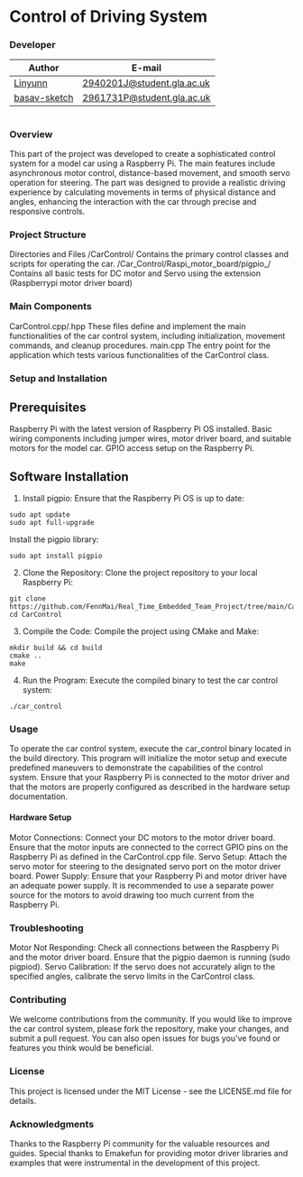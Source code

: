 # Control of Driving System

### Developer 
| Author | E-mail |
| ------ | ----- |
| [Linyunn](https://github.com/Linyunn) | 2940201J@student.gla.ac.uk |
| [basav-sketch](https://github.com/basav-sketch) | 2961731P@student.gla.ac.uk |
# 

### Overview
This part of the project was developed to create a sophisticated control system for a model car using a Raspberry Pi. The main features include asynchronous motor control, distance-based movement, and smooth servo operation for steering. The part was designed to provide a realistic driving experience by calculating movements in terms of physical distance and angles, enhancing the interaction with the car through precise and responsive controls.

### Project Structure
Directories and Files
/CarControl/
Contains the primary control classes and scripts for operating the car.
/Car_Control/Raspi_motor_board/pigpio_/
Contains all basic tests for DC motor and Servo using the extension (Raspberrypi motor driver board) 

### Main Components
CarControl.cpp/.hpp
These files define and implement the main functionalities of the car control system, including initialization, movement commands, and cleanup procedures.
main.cpp
The entry point for the application which tests various functionalities of the CarControl class.

### Setup and Installation
## Prerequisites
Raspberry Pi with the latest version of Raspberry Pi OS installed.
Basic wiring components including jumper wires, motor driver board, and suitable motors for the model car.
GPIO access setup on the Raspberry Pi.

## Software Installation
1. Install pigpio:
Ensure that the Raspberry Pi OS is up to date:
```
sudo apt update
sudo apt full-upgrade
```
Install the pigpio library:
```
sudo apt install pigpio
```
2. Clone the Repository:
Clone the project repository to your local Raspberry Pi:
```
git clone https://github.com/FennMai/Real_Time_Embedded_Team_Project/tree/main/Car_Control
cd CarControl
```
3. Compile the Code:
Compile the project using CMake and Make:
```
mkdir build && cd build
cmake ..
make
```
4. Run the Program:
Execute the compiled binary to test the car control system:
```
./car_control
```

### Usage
To operate the car control system, execute the car_control binary located in the build directory. This program will initialize the motor setup and execute predefined maneuvers to demonstrate the capabilities of the control system. Ensure that your Raspberry Pi is connected to the motor driver and that the motors are properly configured as described in the hardware setup documentation.

#### Hardware Setup
Motor Connections:
Connect your DC motors to the motor driver board. Ensure that the motor inputs are connected to the correct GPIO pins on the Raspberry Pi as defined in the CarControl.cpp file.
Servo Setup:
Attach the servo motor for steering to the designated servo port on the motor driver board.
Power Supply:
Ensure that your Raspberry Pi and motor driver have an adequate power supply. It is recommended to use a separate power source for the motors to avoid drawing too much current from the Raspberry Pi.

### Troubleshooting
Motor Not Responding:
Check all connections between the Raspberry Pi and the motor driver board.
Ensure that the pigpio daemon is running (sudo pigpiod).
Servo Calibration:
If the servo does not accurately align to the specified angles, calibrate the servo limits in the CarControl class.

### Contributing
We welcome contributions from the community. If you would like to improve the car control system, please fork the repository, make your changes, and submit a pull request. You can also open issues for bugs you've found or features you think would be beneficial.

### License
This project is licensed under the MIT License - see the LICENSE.md file for details.

### Acknowledgments
Thanks to the Raspberry Pi community for the valuable resources and guides.
Special thanks to Emakefun for providing motor driver libraries and examples that were instrumental in the development of this project.

